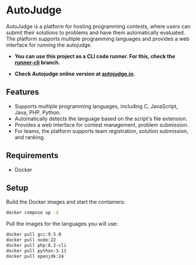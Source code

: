 # AutoJudge

AutoJudge is a platform for hosting programming contests, where users can submit their solutions to problems and have them automatically evaluated. The platform supports multiple programming languages and provides a web interface for running the autojudge.

* **You can use this project as a CLI code runner. For this, check the [runner-cli](https://github.com/werlang/autojudge/tree/runner-cli) branch.**

* **Check Autojudge online version at [autojudge.io](https://autojudge.io).**

## Features

- Supports multiple programming languages, including C, JavaScript, Java, PHP, Python.
- Automatically detects the language based on the script's file extension.
- Provides a web interface for contest management, problem submission.
- For teams, the platform supports team registration, solution submission, and ranking.

## Requirements

- Docker

## Setup

Build the Docker images and start the containers:

```bash
docker compose up -d
```

Pull the images for the languages you will use:

```bash
docker pull gcc:9.5.0
docker pull node:22
docker pull php:8.2-cli
docker pull python:3.11
docker pull openjdk:24
```
